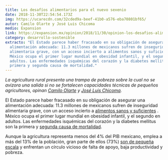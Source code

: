 ```yaml
---
title: Los desafíos alimentarios para el nuevo sexenio
date: 2018-11-30T22:54:54.173Z
img: https://ucarecdn.com/32cded9a-beef-41b0-a576-eba70801bf65/
autor: Camilo Olarte y José Luis Chicoma
medio: Expansion
link: https://expansion.mx/opinion/2018/11/30/opinion-los-desafios-alimentarios-para-el-nuevo-sexenio
category: desarrollo-sostenible
extracto: "El Estado parece haber fracasado en su obligación de asegurar una
  alimentación adecuada: 11.3 millones de mexicanos sufren de inseguridad
  alimentaria grave, con un acceso incierto a alimentos sanos y suficientes .
  México ocupa el primer lugar mundial en obesidad infantil, y el segundo en
  adultos. Las enfermedades isquémicas del corazón y la diabetes mellitus son la
  primera y segunda causa de mortalidad."
---
```

*La agricultura rural presenta una trampa de pobreza sobre la cual no se avizora una salida si no se fortalecen capacidades técnicas de pequeños agricultores, opinan [Camilo Olarte](http://camilo_olarte/) y [José Luis Chicoma](http://joseluischicoma/).*

El Estado parece haber fracasado en su obligación de asegurar una alimentación adecuada: 11.3 millones de mexicanos sufren de inseguridad alimentaria grave, con un acceso incierto a [alimentos sanos y suficientes](http://www.fao.org/3/CA2127ES/CA2127ES.pdf) . México ocupa el primer lugar mundial en obesidad infantil, y el segundo en adultos. Las enfermedades isquémicas del corazón y la diabetes mellitus son la primera y [segunda causa de mortalidad](http://www.scielo.org.mx/scielo.php?script=sci_arttext&pid=S0026-17422016000600008).

Aunque la agricultura representa menos del 4% del PIB mexicano, emplea a más del 13% de la población, gran parte de ellos (73%) [son de pequeña escala](http://sdwebx.worldbank.org/climateportal/doc/agricultureProfiles/CSA-in-Mexico.pdf) y enfrentan un círculo vicioso de falta de apoyo, baja productividad y pobreza.